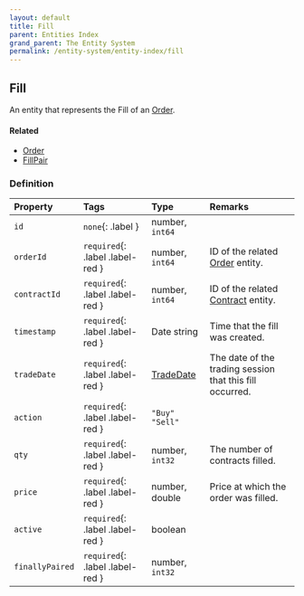 ```yaml
---
layout: default
title: Fill
parent: Entities Index
grand_parent: The Entity System
permalink: /entity-system/entity-index/fill
---
```


## Fill
An entity that represents the Fill of an [Order]({{site.baseurl}}/entity-system/entity-index/order).

#### Related
- [Order]({{site.baseurl}}/entity-system/entity-index/order)
- [FillPair]({{site.baseurl}}/entity-system/entity-index/fillpair)

### Definition

| Property | Tags | Type | Remarks
|:---------|:-----|:-----|:-------
| `id` | `none`{: .label } | number, `int64` | 
| `orderId` | `required`{: .label .label-red } | number, `int64` | ID of the related [Order]({{site.baseurl}}/entity-system/entity-index/order) entity.
| `contractId` | `required`{: .label .label-red } | number, `int64` | ID of the related [Contract]({{site.baseurl}}/entity-system/entity-index/contract) entity.
| `timestamp` | `required`{: .label .label-red } | Date string | Time that the fill was created.
| `tradeDate` | `required`{: .label .label-red } | [TradeDate]({{site.baseurl}}/entity-system/entity-index/tradedate) | The date of the trading session that this fill occurred.
| `action` | `required`{: .label .label-red } | `"Buy"` `"Sell"` | 
| `qty` | `required`{: .label .label-red } | number, `int32` | The number of contracts filled.
| `price` | `required`{: .label .label-red } | number, double | Price at which the order was filled.
| `active` | `required`{: .label .label-red } | boolean | 
| `finallyPaired` | `required`{: .label .label-red } | number, `int32` | 
